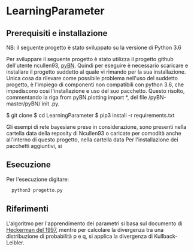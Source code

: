# LearningParameter
## Prerequisiti e installazione
NB: il seguente progetto è stato sviluppato su la versione di Python 3.6

Per sviluppare il seguente progetto è stato utilizza il progetto github dell'utente ncullen93, [pyBN](https://github.com/ncullen93/pyBN).
Quindi per eseguire è necessario scaricare e installare il progetto suddetto al quale vi rimando per la sua installazione.
Unica cosa da rilevare come possibile problema nell'uso del suddetto progetto, è l'impiego di componenti non compatibili con python 3.6,  che impediscono cosi l'installazione e uso del suo pacchetto. Questo risolto, commentando la riga from pyBN.plotting import *, del file /pyBN-master/pyBN/ init .py. 

$ git clone 
$ cd LearningParameter
$ pip3 install -r requirements.txt



Gli esempi di rete bayesiane prese in considerazione, sono presenti nella cartella data della reposity di Ncullen93 o caricate per comodità anche all'interno di questo progetto, nella cartella data
Per l'installazione dei pacchetti aggiuntivi, si
## Esecuzione
Per l'esecuzione digitare:
```python
  python3 progetto.py
```

## Riferimenti
L'algoritmo per l'apprendimento dei parametri si basa sul documento di [Heckerman del 1997](http://machinelearning102.pbworks.com/f/Tutorial-BayesianNetworks.pdf), mentre per calcolare la divergenza tra una distribuzione di probabilità p e q, si applica la divergenza di Kullback-Leibler.

